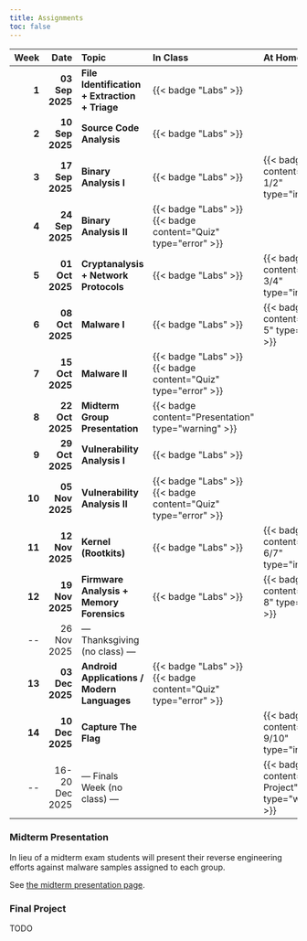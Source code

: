 ```yaml
---
title: Assignments
toc: false
---
```


|   Week |            Date | Topic                                           | In Class                                                       | At Home                                              |
| -----: | --------------: | :---------------------------------------------- | :------------------------------------------------------------- | :--------------------------------------------------- |
|  **1** | **03 Sep 2025** | **File Identification \+ Extraction \+ Triage** | {{< badge "Labs" >}}                                           |                                                      |
|  **2** | **10 Sep 2025** | **Source Code Analysis**                        | {{< badge "Labs" >}}                                           |                                                      |
|  **3** | **17 Sep 2025** | **Binary Analysis I**                           | {{< badge "Labs" >}}                                           | {{< badge content="HW 1/2" type="info" >}}           |
|  **4** | **24 Sep 2025** | **Binary Analysis II**                          | {{< badge "Labs" >}} {{< badge content="Quiz" type="error" >}} |                                                      |
|  **5** | **01 Oct 2025** | **Cryptanalysis + Network Protocols**           | {{< badge "Labs" >}}                                           | {{< badge content="HW 3/4" type="info" >}}           |
|  **6** | **08 Oct 2025** | **Malware I**                                   | {{< badge "Labs" >}}                                           | {{< badge content="HW 5" type="info" >}}             |
|  **7** | **15 Oct 2025** | **Malware II**                                  | {{< badge "Labs" >}} {{< badge content="Quiz" type="error" >}} |                                                      |
|  **8** | **22 Oct 2025** | **Midterm Group Presentation**                  | {{< badge content="Presentation" type="warning" >}}            |                                                      |
|  **9** | **29 Oct 2025** | **Vulnerability Analysis I**                    | {{< badge "Labs" >}}                                           |                                                      |
| **10** | **05 Nov 2025** | **Vulnerability Analysis II**                   | {{< badge "Labs" >}} {{< badge content="Quiz" type="error" >}} |                                                      |
| **11** | **12 Nov 2025** | **Kernel (Rootkits)**                           | {{< badge "Labs" >}}                                           | {{< badge content="HW 6/7" type="info" >}}           |
| **12** | **19 Nov 2025** | **Firmware Analysis + Memory Forensics**        | {{< badge "Labs" >}}                                           | {{< badge content="HW 8" type="info" >}}             |
|     -- |     26 Nov 2025 | — Thanksgiving (no class) —                     |                                                                |                                                      |
| **13** | **03 Dec 2025** | **Android Applications / Modern Languages**     | {{< badge "Labs" >}} {{< badge content="Quiz" type="error" >}} |                                                      |
| **14** | **10 Dec 2025** | **Capture The Flag**                            |                                                                | {{< badge content="HW 9/10" type="info" >}}          |
|     -- |  16-20 Dec 2025 | — Finals Week (no class) —                      |                                                                | {{< badge content="Final Project" type="warning" >}} |

### Midterm Presentation

In lieu of a midterm exam students will present their reverse engineering
efforts against malware samples assigned to each group.

See [the midterm presentation page](/schedule/week-07/midterm/).

### Final Project

TODO

